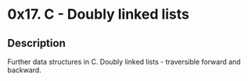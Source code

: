 # 0x17. C - Doubly linked lists

## Description
Further data structures in C.
Doubly linked lists - traversible forward and backward.

